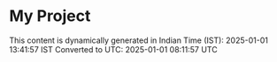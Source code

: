# My Project

This content is dynamically generated in Indian Time (IST): 2025-01-01 13:41:57 IST
Converted to UTC: 2025-01-01 08:11:57 UTC
